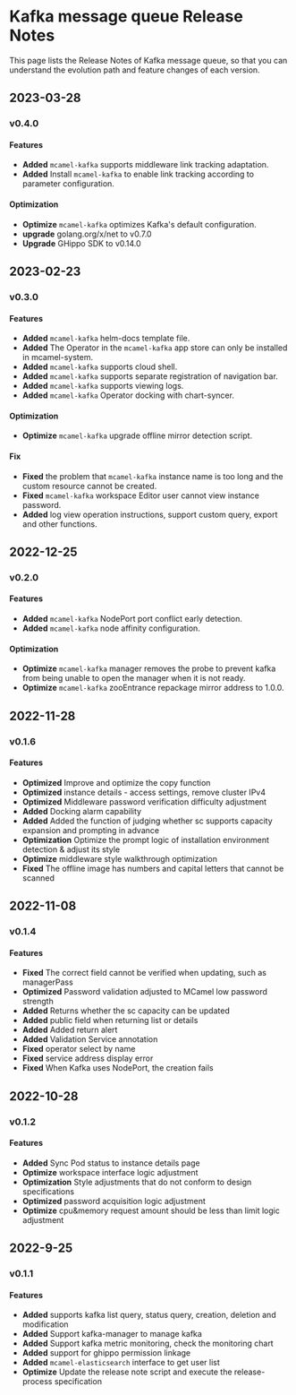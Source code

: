 # Kafka message queue Release Notes

This page lists the Release Notes of Kafka message queue, so that you can understand the evolution path and feature changes of each version.

## 2023-03-28

### v0.4.0

#### Features

- **Added** `mcamel-kafka` supports middleware link tracking adaptation.
- **Added** Install `mcamel-kafka` to enable link tracking according to parameter configuration.

#### Optimization

- **Optimize** `mcamel-kafka` optimizes Kafka's default configuration.
- **upgrade** golang.org/x/net to v0.7.0
- **Upgrade** GHippo SDK to v0.14.0

## 2023-02-23

### v0.3.0

#### Features

- **Added** `mcamel-kafka` helm-docs template file.
- **Added** The Operator in the `mcamel-kafka` app store can only be installed in mcamel-system.
- **Added** `mcamel-kafka` supports cloud shell.
- **Added** `mcamel-kafka` supports separate registration of navigation bar.
- **Added** `mcamel-kafka` supports viewing logs.
- **Added** `mcamel-kafka` Operator docking with chart-syncer.

#### Optimization

- **Optimize** `mcamel-kafka` upgrade offline mirror detection script.

#### Fix

- **Fixed** the problem that `mcamel-kafka` instance name is too long and the custom resource cannot be created.
- **Fixed** `mcamel-kafka` workspace Editor user cannot view instance password.
- **Added** log view operation instructions, support custom query, export and other functions.

## 2022-12-25

### v0.2.0

#### Features

- **Added** `mcamel-kafka` NodePort port conflict early detection.
- **Added** `mcamel-kafka` node affinity configuration.

#### Optimization

- **Optimize** `mcamel-kafka` manager removes the probe to prevent kafka from being unable to open the manager when it is not ready.
- **Optimize** `mcamel-kafka` zooEntrance repackage mirror address to 1.0.0.

## 2022-11-28

### v0.1.6

#### Features

- **Optimized** Improve and optimize the copy function
- **Optimized** instance details - access settings, remove cluster IPv4
- **Optimized** Middleware password verification difficulty adjustment
- **Added** Docking alarm capability
- **Added** Added the function of judging whether sc supports capacity expansion and prompting in advance
- **Optimization** Optimize the prompt logic of installation environment detection & adjust its style
- **Optimize** middleware style walkthrough optimization
- **Fixed** The offline image has numbers and capital letters that cannot be scanned

## 2022-11-08

### v0.1.4

#### Features

- **Fixed** The correct field cannot be verified when updating, such as managerPass
- **Optimized** Password validation adjusted to MCamel low password strength
- **Added** Returns whether the sc capacity can be updated
- **Added** public field when returning list or details
- **Added** Added return alert
- **Added** Validation Service annotation
- **Fixed** operator select by name
- **Fixed** service address display error
- **Fixed** When Kafka uses NodePort, the creation fails

## 2022-10-28

### v0.1.2

#### Features

- **Added** Sync Pod status to instance details page
- **Optimize** workspace interface logic adjustment
- **Optimization** Style adjustments that do not conform to design specifications
- **Optimized** password acquisition logic adjustment
- **Optimize** cpu&memory request amount should be less than limit logic adjustment

## 2022-9-25

### v0.1.1

#### Features

- **Added** supports kafka list query, status query, creation, deletion and modification
- **Added** Support kafka-manager to manage kafka
- **Added** Support kafka metric monitoring, check the monitoring chart
- **Added** support for ghippo permission linkage
- **Added** `mcamel-elasticsearch` interface to get user list
- **Optimize** Update the release note script and execute the release-process specification